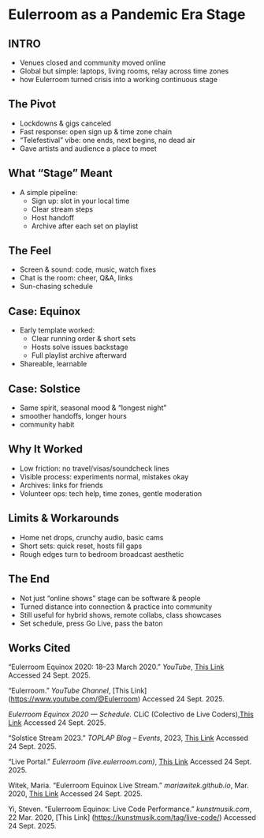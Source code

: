 # Eulerroom as a Pandemic Era Stage




## INTRO
- Venues closed and community moved online  
- Global but simple: laptops, living rooms, relay across time zones  
- how Eulerroom turned crisis into a working continuous stage



## The Pivot
- Lockdowns & gigs canceled
- Fast response: open sign up & time zone chain  
- “Telefestival” vibe: one ends, next begins, no dead air  
- Gave artists and audience a place to meet



## What “Stage” Meant
- A simple pipeline:
  - Sign up: slot in your local time  
  - Clear stream steps  
  - Host handoff  
  - Archive after each set on playlist




## The Feel
- Screen & sound: code, music, watch fixes  
- Chat is the room: cheer, Q&A, links  
- Sun-chasing schedule 



## Case: Equinox
- Early template worked:
  - Clear running order & short sets  
  - Hosts solve issues backstage  
  - Full playlist archive afterward
- Shareable, learnable



## Case: Solstice
- Same spirit, seasonal mood & “longest night”
- smoother handoffs, longer hours  
- community habit



## Why It Worked
- Low friction: no travel/visas/soundcheck lines  
- Visible process: experiments normal, mistakes okay  
- Archives: links for friends  
- Volunteer ops: tech help, time zones, gentle moderation



## Limits & Workarounds
- Home net drops, crunchy audio, basic cams  
- Short sets: quick reset, hosts fill gaps  
- Rough edges turn to bedroom broadcast aesthetic



## The End
- Not just “online shows” stage can be software & people
- Turned distance into connection & practice into community  
- Still useful for hybrid shows, remote collabs, class showcases  
- Set schedule, press Go Live, pass the baton

## Works Cited

“Eulerroom Equinox 2020: 18–23 March 2020.” *YouTube*, [This Link](https://www.youtube.com/watch?v=qcE_a8IXk8o&list=PLMBIpibV-wQLUXxRDiwz5JhoIf2CX_uM6)
Accessed 24 Sept. 2025.

“Eulerroom.” *YouTube Channel*, [This Link] (https://www.youtube.com/@Eulerroom) Accessed 24 Sept. 2025.

*Eulerroom Equinox 2020 — Schedule.* CLiC (Colectivo de Live Coders),[This Link](https://equinox.eulerroom.com/schedule.html) Accessed 24 Sept. 2025.


“Solstice Stream 2023.” *TOPLAP Blog – Events*, 2023, [This Link](https://www.youtube.com/playlist?list=PLMBIpibV-wQLO1PKBmcdXMBd1Kc0AN8oM) Accessed 24 Sept. 2025.

“Live Portal.” *Eulerroom (live.eulerroom.com)*, [This Link](https://live.eulerroom.com/) Accessed 24 Sept. 2025.

Witek, Maria. “Eulerroom Equinox Live Stream.” *mariawitek.github.io*, Mar. 2020, [This Link](https://mariawitek.github.io/livecoding/d_eul_2020/) Accessed 24 Sept. 2025.

Yi, Steven. “Eulerroom Equinox: Live Code Performance.” *kunstmusik.com*, 22 Mar. 2020, [This Link] (https://kunstmusik.com/tag/live-code/) Accessed 24 Sept. 2025.

